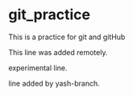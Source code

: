 # git_practice

This is a practice for git and gitHub

This line was added remotely.

experimental line.

line added by yash-branch.
